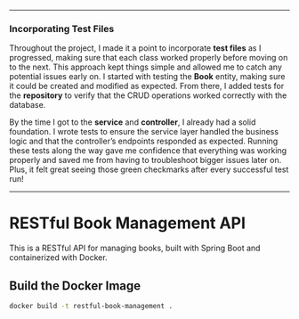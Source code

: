 

---

### **Incorporating Test Files**
Throughout the project, I made it a point to incorporate **test files** as I progressed, making sure that each class worked properly before moving on to the next. This approach kept things simple and allowed me to catch any potential issues early on. I started with testing the **Book** entity, making sure it could be created and modified as expected. From there, I added tests for the **repository** to verify that the CRUD operations worked correctly with the database.

By the time I got to the **service** and **controller**, I already had a solid foundation. I wrote tests to ensure the service layer handled the business logic and that the controller’s endpoints responded as expected. Running these tests along the way gave me confidence that everything was working properly and saved me from having to troubleshoot bigger issues later on. Plus, it felt great seeing those green checkmarks after every successful test run!

---

# RESTful Book Management API

This is a RESTful API for managing books, built with Spring Boot and containerized with Docker.

## Build the Docker Image

```bash
docker build -t restful-book-management .
